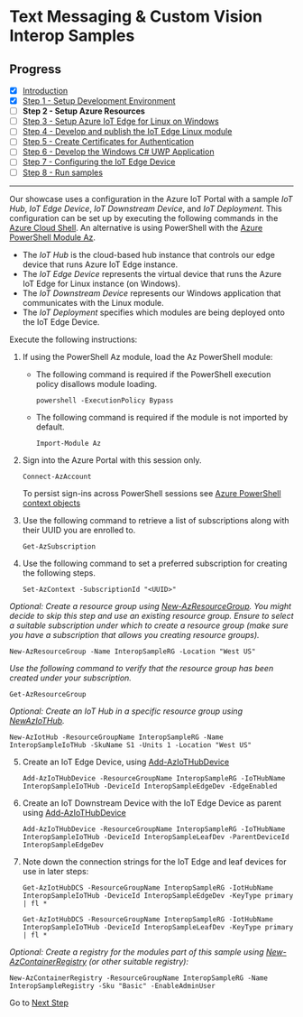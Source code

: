 # Text Messaging & Custom Vision Interop Samples
## Progress

- [x] [Introduction](../README.md)  
- [x] [Step 1 - Setup Development Environment](./Setup%20DevVM.MD)   
- [ ] **Step 2 - Setup Azure Resources**
- [ ] [Step 3 - Setup Azure IoT Edge for Linux on Windows](./Setup%20Azure%20IoT%20Edge%20for%20Linux%20on%20Windows.MD)  
- [ ] [Step 4 - Develop and publish the IoT Edge Linux module](./Develop%20and%20publish%20the%20IoT%20edge%20Linux%20module.MD)  
- [ ] [Step 5 - Create Certificates for Authentication](./Create%20Certificates%20for%20Authentication.MD)  
- [ ] [Step 6 - Develop the Windows C# UWP Application](./Develop%20the%20Windows%20C%23%20UWP%20Application.MD) 
- [ ] [Step 7 - Configuring the IoT Edge Device](./Configuring%20the%20IoT%20Edge%20Device.MD)  
- [ ] [Step 8 - Run samples](./Run%20samples.MD) 
---
Our showcase uses a configuration in the Azure IoT Portal with a sample *IoT Hub*, *IoT Edge Device*, *IoT Downstream Device*, and *IoT Deployment*. This configuration can be set up by executing the following commands in the [Azure Cloud Shell](https://docs.microsoft.com/azure/cloud-shell/features). An alternative is using PowerShell with the [Azure PowerShell Module Az](https://docs.microsoft.com/powershell/azure/install-az-ps).

- The *IoT Hub* is the cloud-based hub instance that controls our edge device that runs Azure IoT Edge instance.
- The *IoT Edge Device* represents the virtual device that runs the Azure IoT Edge for Linux instance (on Windows).
- The *IoT Downstream Device* represents our Windows application that communicates with the Linux module.
- The *IoT Deployment* specifies which modules are being deployed onto the IoT Edge Device.

Execute the following instructions:
1. If using the PowerShell Az module, load the Az PowerShell module:

   - The following command is required if the PowerShell execution policy disallows module loading.

       ```
       powershell -ExecutionPolicy Bypass
       ```

   - The following command is required if the module is not imported by default.

      ```
      Import-Module Az
      ```

2. Sign into the Azure Portal with this session only.

    ```
    Connect-AzAccount
    ```

   To persist sign-ins across PowerShell sessions see [Azure PowerShell context objects](https://docs.microsoft.com/powershell/azure/install-az-ps)


3. Use the following command to retrieve a list of subscriptions along with their UUID you are enrolled to.
   ```
   Get-AzSubscription
   ```

4. Use the following command to set a preferred subscription for creating the following steps.
   ```
   Set-AzContext -SubscriptionId "<UUID>"
   ```

*Optional: Create a resource group using [New-AzResourceGroup](https://docs.microsoft.com/azure/iot-hub/iot-hub-create-using-powershell#create-a-resource-group). You might decide to skip this step and use an existing resource group. Ensure to select a suitable subscription under which to create a resource group (make sure you have a subscription that allows you creating resource groups).*

   ```
   New-AzResourceGroup -Name InteropSampleRG -Location "West US"
   ```

   *Use the following command to verify that the resource group has been created under your subscription.*
   ```
   Get-AzResourceGroup
   ```

*Optional: Create an IoT Hub in a specific resource group using [NewAzIoTHub](https://docs.microsoft.com/azure/iot-hub/iot-hub-create-using-powershell#create-an-iot-hub).*

   ```
   New-AzIotHub -ResourceGroupName InteropSampleRG -Name InteropSampleIoTHub -SkuName S1 -Units 1 -Location "West US"
   ```

5. Create an IoT Edge Device, using [Add-AzIoTHubDevice](https://docs.microsoft.com/powershell/module/az.iothub/add-aziothubdevice)

   ```
   Add-AzIoTHubDevice -ResourceGroupName InteropSampleRG -IoTHubName InteropSampleIoTHub -DeviceId InteropSampleEdgeDev -EdgeEnabled
   ```

6. Create an IoT Downstream Device with the IoT Edge Device as parent using [Add-AzIoTHubDevice](https://docs.microsoft.com/powershell/module/az.iothub/add-aziothubdevice)

   ```
   Add-AzIoTHubDevice -ResourceGroupName InteropSampleRG -IoTHubName InteropSampleIoTHub -DeviceId InteropSampleLeafDev -ParentDeviceId InteropSampleEdgeDev
   ```

7. Note down the connection strings for the IoT Edge and leaf devices for use in later steps:

   ```
   Get-AzIotHubDCS -ResourceGroupName InteropSampleRG -IotHubName InteropSampleIoTHub -DeviceId InteropSampleEdgeDev -KeyType primary | fl *
   ```
   ```
   Get-AzIotHubDCS -ResourceGroupName InteropSampleRG -IotHubName InteropSampleIoTHub -DeviceId InteropSampleLeafDev -KeyType primary | fl *
   ```

*Optional: Create a registry for the modules part of this sample using [New-AzContainerRegistry](https://docs.microsoft.com/powershell/module/az.containerregistry/New-AzContainerRegistry) (or other suitable registry):*

   ```
   New-AzContainerRegistry -ResourceGroupName InteropSampleRG -Name InteropSampleRegistry -Sku "Basic" -EnableAdminUser
   ```

Go to [Next Step](./Setup%20Azure%20IoT%20Edge%20for%20Linux%20on%20Windows.MD)  

